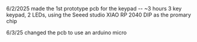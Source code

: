 6/2/2025 made the 1st prototype pcb for the keypad -- ~3 hours
    3 key keypad, 2 LEDs, using the Seeed studio XIAO RP 2040 DIP as the promary chip

6/3/25 changed the pcb to use an arduino micro
